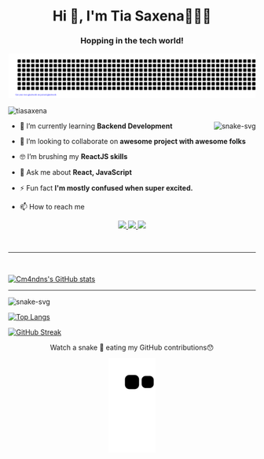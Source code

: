 <h1 align="center">Hi 👋, I'm Tia Saxena👩🏽‍💻</h1>
<h3 align="center">Hopping in the tech world!</h3>

![gitartwork](gitartwork.svg)
<br>

<p align="left"> <img src="https://komarev.com/ghpvc/?username=tiasaxena&label=Profile%20views&color=0e75b6&style=flat" alt="tiasaxena" /> </p>

<img align = "right" src="https://media4.giphy.com/media/L1R1tvI9svkIWwpVYr/giphy.gif?cid=ecf05e47k5e3xmpd6m4dvu906z3mvoo6ovh3o6muqeyus7lm&rid=giphy.gif&ct=g" alt = "snake-svg"/>

- 🌱 I’m currently learning **Backend Development**

- 👯 I’m looking to collaborate on **awesome project with awesome folks**

- 🤓 I’m brushing my **ReactJS skills**

- 💬 Ask me about **React, JavaScript**

- ⚡ Fun fact **I'm mostly confused when super excited.**

- 📫 How to reach me

<p align="center" dir="auto">
    
  <a href="mailto:tia.saxena041202@gmail.com" rel="nofollow">
    <img
      src="https://img.shields.io/badge/Gmail-D14836?style=for-the-badge&logo=gmail&logoColor=white"
    />
  </a>
  
  <a href="https://twitter.com/thesaxenatia" rel="nofollow">
    <img
      src="https://img.shields.io/badge/Twitter-1DA1F2?style=for-the-badge&logo=twitter&logoColor=white"
    />
  </a>
  <a href="https://www.linkedin.com/in/https://www.linkedin.com/in/tia-saxena-b97052215//" rel="nofollow">
    <img
      src="https://img.shields.io/badge/LinkedIn-0077B5?style=for-the-badge&logo=linkedin&logoColor=white"
    />
  </a>
</p>
<br/>
<hr/>
<br/>

[![Cm4ndns's GitHub stats](https://github-readme-stats.vercel.app/api?username=Cm4ndns&theme=radical&show)](https://github.com/tiasaxena/github-readme-stats)
<hr/>

<img src="https://github-readme-stats.vercel.app/api?username=Cm4ndns&theme=radical&show" alt = "snake-svg"/>


[![Top Langs](https://github-readme-stats.vercel.app/api/top-langs/?username=Cm4ndns&theme=omni&show)](https://github.com/Cm4ndns/github-readme-stats)

[![GitHub Streak](http://github-readme-streak-stats.herokuapp.com?user=Cm4ndns&theme=radical)](https://git.io/streak-stats)

<div  align = "center">
  <p>Watch a snake 🐍 eating my GitHub contributions😯</p>
  <img src="https://github.com/Cm4ndns/Cm4ndns/blob/output/github-contribution-grid-snake.svg" alt = "snake-svg"/>
</div>
